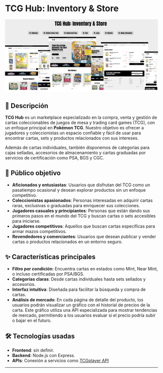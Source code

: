 # TCG Hub: Inventory & Store

![TCG Hub Logo](/design/TCGportada.png "TCG Hub")

## 📖 Descripción

**TCG Hub** es un marketplace especializado en la compra, venta y gestión de cartas coleccionables de juegos de mesa y trading card games (TCG), con un enfoque principal en **Pokémon TCG**. 
Nuestro objetivo es ofrecer a jugadores y coleccionistas un espacio confiable y fácil de usar para encontrar cartas, sets y productos relacionados con sus intereses.

Además de cartas individuales, también disponemos de categorías para cajas selladas, accesorios de almacenamiento y cartas graduadas por servicios de certificación como PSA, BGS y CGC.

## 🎯 Público objetivo

- **Aficionados y entusiastas**: Usuarios que disfrutan del TCG como un pasatiempo ocasional y desean explorar productos sin un enfoque competitivo.
- **Coleccionistas apasionados**: Personas interesadas en adquirir cartas raras, exclusivas o graduadas para enriquecer sus colecciones.
- **Jugadores casuales y principiantes**: Personas que están dando sus primeros pasos en el mundo del TCG y buscan cartas o sets accesibles para iniciarse.
- **Jugadores competitivos**: Aquellos que buscan cartas específicas para armar mazos competitivos.
- **Revendedores y comerciantes**: Usuarios que desean publicar y vender cartas o productos relacionados en un entorno seguro.  

## ✨ Características principales

- **Filtro por condición**: Encuentra cartas en estados como Mint, Near Mint, o incluso certificadas por PSA/BGS.  
- **Categorías claras**: Desde cartas individuales hasta sets sellados y accesorios.  
- **Interfaz intuitiva**: Diseñada para facilitar la búsqueda y compra de cartas.  
- **Análisis de mercado**: En cada página de detalle del producto, los usuarios podrán visualizar un gráfico con el historial de precios de la carta. Este gráfico utiliza una API especializada para mostrar tendencias de mercado, permitiendo a los usuarios evaluar si el precio podría subir o bajar en el futuro.  

## 🛠 Tecnologías usadas

- **Frontend**: sin definir.  
- **Backend**: Node.js con Express.  
- **APIs**: Conexión a servicios como [TCGplayer API](https://www.apitcg.com/)

---
